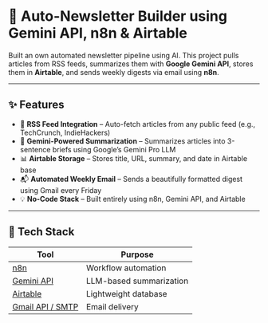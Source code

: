 # 📰 Auto-Newsletter Builder using Gemini API, n8n & Airtable

Built an own automated newsletter pipeline using AI.
This project pulls articles from RSS feeds, summarizes them with **Google Gemini API**, stores them in **Airtable**, and sends weekly digests via email using **n8n**.

---

## ✨ Features

- 🔗 **RSS Feed Integration** – Auto-fetch articles from any public feed (e.g., TechCrunch, IndieHackers)
- 🧠 **Gemini-Powered Summarization** – Summarizes articles into 3-sentence briefs using Google’s Gemini Pro LLM
- 📊 **Airtable Storage** – Stores title, URL, summary, and date in Airtable base
- 📬 **Automated Weekly Email** – Sends a beautifully formatted digest using Gmail every Friday
- 💡 **No-Code Stack** – Built entirely using n8n, Gemini API, and Airtable

---

## 📁 Tech Stack

| Tool       | Purpose                          |
|------------|----------------------------------|
| [n8n](https://n8n.io/) | Workflow automation |
| [Gemini API](https://makersuite.google.com/) | LLM-based summarization |
| [Airtable](https://airtable.com/) | Lightweight database |
| [Gmail API / SMTP](https://developers.google.com/gmail/api) | Email delivery |
